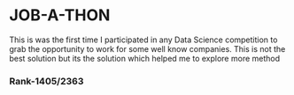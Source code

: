 # JOB-A-THON
This is was the first time I participated in any Data Science competition to grab the opportunity to work for some well know companies.
This is not the best solution but its the solution which helped me to explore more method 
### Rank-1405/2363
